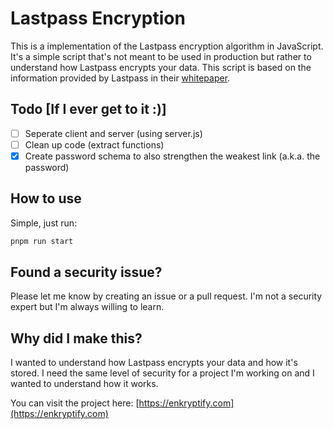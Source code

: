 # Lastpass Encryption

This is a implementation of the Lastpass encryption algorithm in JavaScript. It's a simple script that's not meant to be used in production but rather to understand how Lastpass encrypts your data. This script is based on the information provided by Lastpass in their [whitepaper](https://www.lastpass.com/nl/resources/tools/lastpass-security-principles-technical-whitepaper).

## Todo [If I ever get to it :)]

-   [ ] Seperate client and server (using server.js)
-   [ ] Clean up code (extract functions)
-   [x] Create password schema to also strengthen the weakest link (a.k.a. the password)

## How to use

Simple, just run:

```bash
pnpm run start
```

## Found a security issue?

Please let me know by creating an issue or a pull request. I'm not a security expert but I'm always willing to learn.

## Why did I make this?

I wanted to understand how Lastpass encrypts your data and how it's stored. I need the same level of security for a project I'm working on and I wanted to understand how it works.

You can visit the project here: [https://enkryptify.com](https://enkryptify.com)
